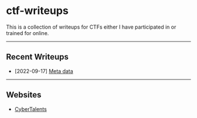 # ctf-writeups

This is a collection of writeups for CTFs either I have participated in or trained for online.

---

## Recent Writeups

- [2022-09-17] [Meta data](./CyberTalents/Introduction-to-Cybersecurity/lesson-17.md)

---

## Websites

- [CyberTalents](./CyberTalents/README.md)
